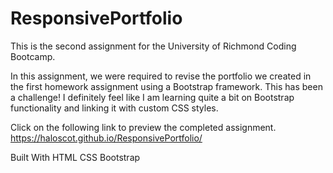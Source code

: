 # ResponsivePortfolio

This is the second assignment for the University of Richmond Coding Bootcamp.

In this assignment, we were required to revise the portfolio we created in the first homework assignment using a Bootstrap framework. This has been a challenge! I definitely feel like I am learning quite a bit on Bootstrap functionality and linking it with custom CSS styles.


Click on the following link to preview the completed assignment.
https://haloscot.github.io/ResponsivePortfolio/


Built With
HTML
CSS
Bootstrap
